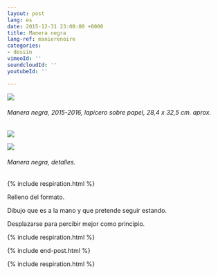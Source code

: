 ```yaml
---
layout: post
lang: es
date: 2015-12-31 23:00:00 +0000
title: Manera negra
lang-ref: manierenoire
categories:
- dessin
vimeoId: ''
soundcloudId: ''
youtubeId: ''

---
```

![](/mepierdoparaver/imgs/mn-up-a.jpg)

###### _Manera negra_, 2015-2016, lapicero sobre papel, 28,4 x 32,5 cm. aprox.

![](/mepierdoparaver/imgs/mn-up-b.jpg)

![](/mepierdoparaver/imgs/mn-up-c.jpg)

###### _Manera negra_, detalles.

{% include respiration.html %}

Relleno del formato.

Dibujo que es a la mano y que pretende seguir estando.

Desplazarse para percibir mejor como principio.

{% include respiration.html %}

{% include end-post.html %}

{% include respiration.html %}